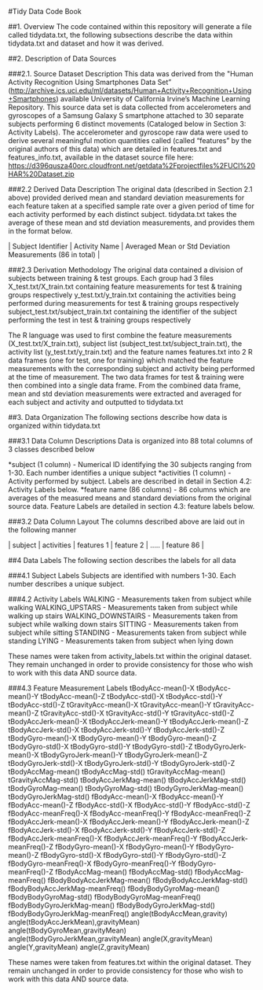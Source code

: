 #Tidy Data Code Book

##1. Overview
The code contained within this repository will generate a file called tidydata.txt, the following subsections describe the data within tidydata.txt and dataset and how it was derived.

##2. Description of Data Sources

###2.1. Source Dataset Description
This data was derived from the "Human Activity Recognition Using Smartphones Data Set” (http://archive.ics.uci.edu/ml/datasets/Human+Activity+Recognition+Using+Smartphones) available University of California Irvine’s Machine Learning Repository.  This source data set is data collected from accelerometers and gyroscopes of a Samsung Galaxy S smartphone attached to 30 separate subjects performing 6 distinct movements (Cataloged below in Section 3: Activity Labels).  The accelerometer and gyroscope raw data were used to derive several meaningful motion quantities called (called “features” by the original authors of this data) which are detailed in features.txt and features_info.txt, available in the dataset source file here: https://d396qusza40orc.cloudfront.net/getdata%2Fprojectfiles%2FUCI%20HAR%20Dataset.zip 

###2.2  Derived Data Description
The original data (described in Section 2.1 above) provided derived mean and standard deviation measurements for each feature taken at a specified sample rate over a given period of time for each activity performed by each distinct subject.  tidydata.txt takes the average of these mean and std deviation measurements, and provides them in the format below.

| Subject Identifier | Activity Name | Averaged Mean or Std Deviation Measurements (86 in total) |

###2.3 Derivation Methodology
The original data contained a division of subjects between training & test groups.  Each group had 3 files 
X_test.txt/X_train.txt containing feature measurements for test & training groups respectively
y_test.txt/y_train.txt containing the activities being performed during measurements for test & training groups respectively
subject_test.txt/subject_train.txt containing the identifier of the subject performing the test in test & training groups respectively

The R language was used to first combine the feature measurements (X_test.txt/X_train.txt), subject list (subject_test.txt/subject_train.txt), the activity list (y_test.txt/y_train.txt) and the feature names features.txt into 2 R data frames (one for test, one for training) which matched the feature measurements with the corresponding subject and activity being performed at the time of measurement.  The two data frames for test & training were then combined into a single data frame.  From the combined data frame, mean and std deviation measurements were extracted and averaged for each subject and activity and outputted to tidydata.txt

##3. Data Organization
The following sections describe how data is organized within tidydata.txt

###3.1 Data Column Descriptions
Data is organized into 88 total columns of 3 classes described below

*subject (1 column) - Numerical ID identifying the 30 subjects ranging from 1-30. Each number identifies a unique subject
*activities (1 column) - Activity performed by subject.  Labels are described in detail in Section 4.2: Activity Labels below.
*feature name (86 columns) - 86 columns which are averages of the measured means and standard deviations from the original source data. Feature Labels are detailed in section 4.3: feature labels below.

###3.2 Data Column Layout
The columns described above are laid out in the following manner

| subject | activities | features 1 | feature 2 | ….. | feature 86 |


##4 Data Labels
The following section describes the labels for all data

###4.1 Subject Labels
Subjects are identified with numbers 1-30.  Each number describes a unique subject.

###4.2 Activity Labels
WALKING - Measurements taken from subject while walking
WALKING_UPSTARS - Measurements taken from subject while walking up stairs
WALKING_DOWNSTAIRS - Measurements taken from subject while walking down stairs
SITTING - Measurements taken from subject while sitting
STANDING - Measurements taken from subject while standing
LYING - Measurements taken from subject when lying down

These names were taken from activity_labels.txt within the original dataset.  They remain unchanged in order to provide consistency for those who wish to work with this data AND source data.

###4.3 Feature Measurement Labels
tBodyAcc-mean()-X
tBodyAcc-mean()-Y
tBodyAcc-mean()-Z
tBodyAcc-std()-X
tBodyAcc-std()-Y
tBodyAcc-std()-Z
tGravityAcc-mean()-X
tGravityAcc-mean()-Y
tGravityAcc-mean()-Z
tGravityAcc-std()-X
tGravityAcc-std()-Y
tGravityAcc-std()-Z
tBodyAccJerk-mean()-X
tBodyAccJerk-mean()-Y
tBodyAccJerk-mean()-Z
tBodyAccJerk-std()-X
tBodyAccJerk-std()-Y
tBodyAccJerk-std()-Z
tBodyGyro-mean()-X
tBodyGyro-mean()-Y
tBodyGyro-mean()-Z
tBodyGyro-std()-X
tBodyGyro-std()-Y
tBodyGyro-std()-Z
tBodyGyroJerk-mean()-X
tBodyGyroJerk-mean()-Y
tBodyGyroJerk-mean()-Z
tBodyGyroJerk-std()-X
tBodyGyroJerk-std()-Y
tBodyGyroJerk-std()-Z
tBodyAccMag-mean()
tBodyAccMag-std()
tGravityAccMag-mean()
tGravityAccMag-std()
tBodyAccJerkMag-mean()
tBodyAccJerkMag-std()
tBodyGyroMag-mean()
tBodyGyroMag-std()
tBodyGyroJerkMag-mean()
tBodyGyroJerkMag-std()
fBodyAcc-mean()-X
fBodyAcc-mean()-Y
fBodyAcc-mean()-Z
fBodyAcc-std()-X
fBodyAcc-std()-Y
fBodyAcc-std()-Z
fBodyAcc-meanFreq()-X
fBodyAcc-meanFreq()-Y
fBodyAcc-meanFreq()-Z
fBodyAccJerk-mean()-X
fBodyAccJerk-mean()-Y
fBodyAccJerk-mean()-Z
fBodyAccJerk-std()-X
fBodyAccJerk-std()-Y
fBodyAccJerk-std()-Z
fBodyAccJerk-meanFreq()-X
fBodyAccJerk-meanFreq()-Y
fBodyAccJerk-meanFreq()-Z
fBodyGyro-mean()-X
fBodyGyro-mean()-Y
fBodyGyro-mean()-Z
fBodyGyro-std()-X
fBodyGyro-std()-Y
fBodyGyro-std()-Z
fBodyGyro-meanFreq()-X
fBodyGyro-meanFreq()-Y
fBodyGyro-meanFreq()-Z
fBodyAccMag-mean()
fBodyAccMag-std()
fBodyAccMag-meanFreq()
fBodyBodyAccJerkMag-mean()
fBodyBodyAccJerkMag-std()
fBodyBodyAccJerkMag-meanFreq()
fBodyBodyGyroMag-mean()
fBodyBodyGyroMag-std()
fBodyBodyGyroMag-meanFreq()
fBodyBodyGyroJerkMag-mean()
fBodyBodyGyroJerkMag-std()
fBodyBodyGyroJerkMag-meanFreq()
angle(tBodyAccMean,gravity)
angle(tBodyAccJerkMean),gravityMean)
angle(tBodyGyroMean,gravityMean)
angle(tBodyGyroJerkMean,gravityMean)
angle(X,gravityMean)
angle(Y,gravityMean)
angle(Z,gravityMean)

These names were taken from features.txt within the original dataset.  They remain unchanged in order to provide consistency for those who wish to work with this data AND source data.
